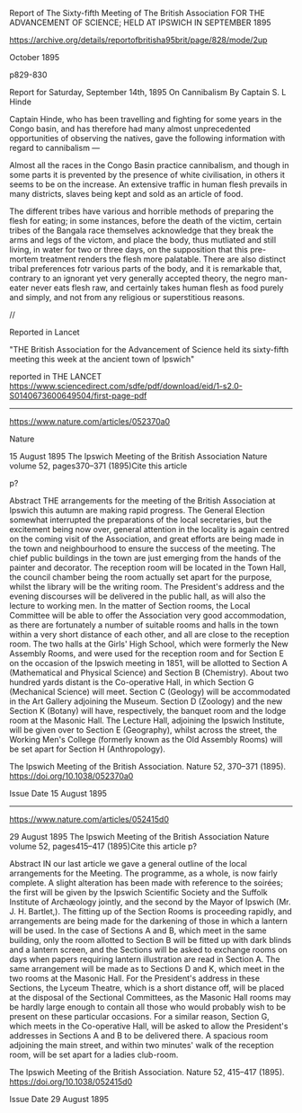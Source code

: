 
Report of The Sixty-fifth Meeting of The British Association FOR THE ADVANCEMENT OF SCIENCE; HELD AT IPSWICH IN SEPTEMBER 1895

https://archive.org/details/reportofbritisha95brit/page/828/mode/2up

October 1895

p829-830

Report for Saturday, September 14th, 1895
On Cannibalism By Captain S. L Hinde

Captain Hinde, who has been travelling and fighting for some years in the Congo basin, and has therefore had many almost unprecedented opportunities of observing the natives, gave  the following information with regard to cannibalism —

Almost all the races in the Congo Basin practice cannibalism, and though in some parts it is prevented by the presence of white civilisation, in others it seems to be on the increase. An extensive traffic in human flesh prevails in many districts, slaves being kept and sold as an article of food.

The different tribes have various and horrible methods of preparing the flesh for eating; in some instances, before the death of the victim, certain tribes of the Bangala race themselves acknowledge that they break the arms and legs of the victom, and place the body, thus mutliated and still living, in water for two or three days, on the supposition that this pre-mortem treatment renders the flesh more palatable. There are also distinct tribal preferences fotr various parts of the body, and it is remarkable that, contrary to an ignorant yet very generally accepted theory, the negro man-eater never eats flesh raw, and certainly takes human flesh as food purely and simply, and not from any religious or superstitious reasons.


//

Reported in Lancet

"THE British Association for the Advancement of Science held its sixty-fifth meeting this week at the ancient town of Ipswich"

reported in THE LANCET https://www.sciencedirect.com/sdfe/pdf/download/eid/1-s2.0-S0140673600649504/first-page-pdf

---

https://www.nature.com/articles/052370a0

Nature

15 August 1895
The Ipswich Meeting of the British Association
Nature volume 52, pages370–371 (1895)Cite this article

p?


Abstract
THE arrangements for the meeting of the British Association at Ipswich this autumn are making rapid progress. The General Election somewhat interrupted the preparations of the local secretaries, but the excitement being now over, general attention in the locality is again centred on the coming visit of the Association, and great efforts are being made in the town and neighbourhood to ensure the success of the meeting. The chief public buildings in the town are just emerging from the hands of the painter and decorator. The reception room will be located in the Town Hall, the council chamber being the room actually set apart for the purpose, whilst the library will be the writing room. The President's address and the evening discourses will be delivered in the public hall, as will also the lecture to working men. In the matter of Section rooms, the Local Committee will be able to offer the Association very good accommodation, as there are fortunately a number of suitable rooms and halls in the town within a very short distance of each other, and all are close to the reception room. The two halls at the Girls' High School, which were formerly the New Assembly Rooms, and were used for the reception room and for Section E on the occasion of the Ipswich meeting in 1851, will be allotted to Section A (Mathematical and Physical Science) and Section B (Chemistry). About two hundred yards distant is the Co-operative Hall, in which Section G (Mechanical Science) will meet. Section C (Geology) will be accommodated in the Art Gallery adjoining the Museum. Section D (Zoology) and the new Section K (Botany) will have, respectively, the banquet room and the lodge room at the Masonic Hall. The Lecture Hall, adjoining the Ipswich Institute, will be given over to Section E (Geography), whilst across the street, the Working Men's College (formerly known as the Old Assembly Rooms) will be set apart for Section H (Anthropology).

The Ipswich Meeting of the British Association. Nature 52, 370–371 (1895). https://doi.org/10.1038/052370a0

Issue Date
15 August 1895



----

https://www.nature.com/articles/052415d0

29 August 1895
The Ipswich Meeting of the British Association
Nature volume 52, pages415–417 (1895)Cite this article
p?



Abstract
IN our last article we gave a general outline of the local arrangements for the Meeting. The programme, as a whole, is now fairly complete. A slight alteration has been made with reference to the soirées; the first will be given by the Ipswich Scientific Society and the Suffolk Institute of Archæology jointly, and the second by the Mayor of Ipswich (Mr. J. H. Bartlet,). The fitting up of the Section Rooms is proceeding rapidly, and arrangements are being made for the darkening of those in which a lantern will be used. In the case of Sections A and B, which meet in the same building, only the room allotted to Section B will be fitted up with dark blinds and a lantern screen, and the Sections will be asked to exchange rooms on days when papers requiring lantern illustration are read in Section A. The same arrangement will be made as to Sections D and K, which meet in the two rooms at the Masonic Hall. For the President's address in these Sections, the Lyceum Theatre, which is a short distance off, will be placed at the disposal of the Sectional Committees, as the Masonic Hall rooms may be hardly large enough to contain all those who would probably wish to be present on these particular occasions. For a similar reason, Section G, which meets in the Co-operative Hall, will be asked to allow the President's addresses in Sections A and B to be delivered there. A spacious room adjoining the main street, and within two minutes' walk of the reception room, will be set apart for a ladies club-room.

The Ipswich Meeting of the British Association. Nature 52, 415–417 (1895). https://doi.org/10.1038/052415d0

Issue Date
29 August 1895
